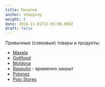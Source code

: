 ```yaml
---
title: Покупки
anchor: shopping
weight: 5
date: 2024-11-01T22:05:00.000Z
draft: false
---
```


Привычные (совковые) товары и продукты:

* [Maxela](http://maxela.org)
* [Goltfood](https://www.facebook.com/Goltfood-100199996817675/)
* [Moldova](http://moldovastore.ie/locations)
* [Rasputin](https://goo.gl/maps/GyCpaRdruqdrHG2T8) - временно закрыт
* [Polonez](https://www.polonez.ie)
* [Polo Stores](http://www.polostores.net/)
